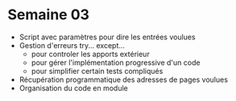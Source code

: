 # Semaine 03

- Script avec paramètres pour dire les entrées voulues
- Gestion d'erreurs try... except...
    - pour controler les apports extérieur
    - pour gérer l'implémentation progressive d'un code
    - pour simplifier certain tests compliqués
- Récupération programmatique des adresses de pages voulues
- Organisation du code en module

